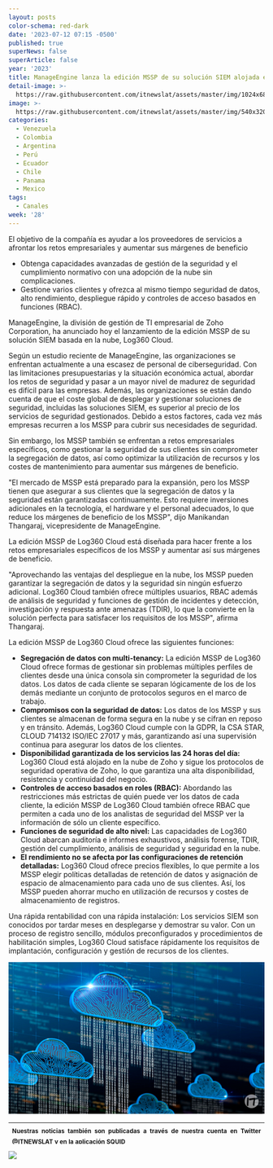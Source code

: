 ```yaml
---
layout: posts
color-schema: red-dark
date: '2023-07-12 07:15 -0500'
published: true
superNews: false
superArticle: false
year: '2023'
title: ManageEngine lanza la edición MSSP de su solución SIEM alojada en la nube
detail-image: >-
  https://raw.githubusercontent.com/itnewslat/assets/master/img/1024x680/Cloud-g.jpg
image: >-
  https://raw.githubusercontent.com/itnewslat/assets/master/img/540x320/Cloud-p.jpg
categories:
  - Venezuela
  - Colombia
  - Argentina
  - Perú
  - Ecuador
  - Chile
  - Panama
  - Mexico
tags:
  - Canales
week: '28'
---
```

El objetivo de la compañía es ayudar a los proveedores de servicios a afrontar los retos empresariales y aumentar sus márgenes de beneficio

- Obtenga capacidades avanzadas de gestión de la seguridad y el cumplimiento normativo con una adopción de la nube sin complicaciones.
- Gestione varios clientes y ofrezca al mismo tiempo seguridad de datos, alto rendimiento, despliegue rápido y controles de acceso basados en funciones (RBAC).

ManageEngine, la división de gestión de TI empresarial de Zoho Corporation, ha anunciado hoy el lanzamiento de la edición MSSP de su solución SIEM basada en la nube, Log360 Cloud.
 
Según un estudio reciente de ManageEngine, las organizaciones se enfrentan actualmente a una escasez de personal de ciberseguridad. Con las limitaciones presupuestarias y la situación económica actual, abordar los retos de seguridad y pasar a un mayor nivel de madurez de seguridad es difícil para las empresas. Además, las organizaciones se están dando cuenta de que el coste global de desplegar y gestionar soluciones de seguridad, incluidas las soluciones SIEM, es superior al precio de los servicios de seguridad gestionados. Debido a estos factores, cada vez más empresas recurren a los MSSP para cubrir sus necesidades de seguridad.

Sin embargo, los MSSP también se enfrentan a retos empresariales específicos, como gestionar la seguridad de sus clientes sin comprometer la segregación de datos, así como optimizar la utilización de recursos y los costes de mantenimiento para aumentar sus márgenes de beneficio.  

"El mercado de MSSP está preparado para la expansión, pero los MSSP tienen que asegurar a sus clientes que la segregación de datos y la seguridad están garantizadas continuamente. Esto requiere inversiones adicionales en la tecnología, el hardware y el personal adecuados, lo que reduce los márgenes de beneficio de los MSSP", dijo Manikandan Thangaraj, vicepresidente de ManageEngine.
 
La edición MSSP de Log360 Cloud está diseñada para hacer frente a los retos empresariales específicos de los MSSP y aumentar así sus márgenes de beneficio.
 
"Aprovechando las ventajas del despliegue en la nube, los MSSP pueden garantizar la segregación de datos y la seguridad sin ningún esfuerzo adicional. Log360 Cloud también ofrece múltiples usuarios, RBAC además de análisis de seguridad y funciones de gestión de incidentes y detección, investigación y respuesta ante amenazas (TDIR), lo que la convierte en la solución perfecta para satisfacer los requisitos de los MSSP", afirma Thangaraj.
 
La edición MSSP de Log360 Cloud ofrece las siguientes funciones:
 
- **Segregación de datos con multi-tenancy:** La edición MSSP de Log360 Cloud ofrece formas de gestionar sin problemas múltiples perfiles de clientes desde una única consola sin comprometer la seguridad de los datos. Los datos de cada cliente se separan lógicamente de los de los demás mediante un conjunto de protocolos seguros en el marco de trabajo.
- **Compromisos con la seguridad de datos:** Los datos de los MSSP y sus clientes se almacenan de forma segura en la nube y se cifran en reposo y en tránsito. Además, Log360 Cloud cumple con la GDPR, la CSA STAR, CLOUD 714132 ISO/IEC 27017 y más, garantizando así una supervisión continua para asegurar los datos de los clientes.
- **Disponibilidad garantizada de los servicios las 24 horas del día:** Log360 Cloud está alojado en la nube de Zoho y sigue los protocolos de seguridad operativa de Zoho, lo que garantiza una alta disponibilidad, resistencia y continuidad del negocio.
- **Controles de acceso basados en roles (RBAC):** Abordando las restricciones más estrictas de quién puede ver los datos de cada cliente, la edición MSSP de Log360 Cloud también ofrece RBAC que permiten a cada uno de los analistas de seguridad del MSSP ver la información de sólo un cliente específico.
- **Funciones de seguridad de alto nivel:** Las capacidades de Log360 Cloud abarcan auditoría e informes exhaustivos, análisis forense, TDIR, gestión del cumplimiento, análisis de seguridad y seguridad en la nube.
- **El rendimiento no se afecta por las configuraciones de retención detalladas:** Log360 Cloud ofrece precios flexibles, lo que permite a los MSSP elegir políticas detalladas de retención de datos y asignación de espacio de almacenamiento para cada uno de sus clientes. Así, los MSSP pueden ahorrar mucho en utilización de recursos y costes de almacenamiento de registros.


Una rápida rentabilidad con una rápida instalación: Los servicios SIEM son conocidos por tardar meses en desplegarse y demostrar su valor. Con un proceso de registro sencillo, módulos preconfigurados y procedimientos de habilitación simples, Log360 Cloud satisface rápidamente los requisitos de implantación, configuración y gestión de recursos de los clientes.

![](https://raw.githubusercontent.com/itnewslat/assets/master/img/540x320/Cloud-p.jpg)

<table style="height: 42px;" width="569">
<tbody>
<tr>
<td style="text-align: justify;"><sub><strong>Nuestras noticias también son publicadas a través de nuestra cuenta en Twitter <a href="https://twitter.com/itnewslat?lang=es">@ITNEWSLAT</a> y en la aplicación <a href="https://squidapp.co/en/">SQUID</a></strong></sub></td>
</tr>
</tbody>
</table>
<img src="https://tracker.metricool.com/c3po.jpg?hash=56f88a41e39ab42c063cc51676587a04"/>